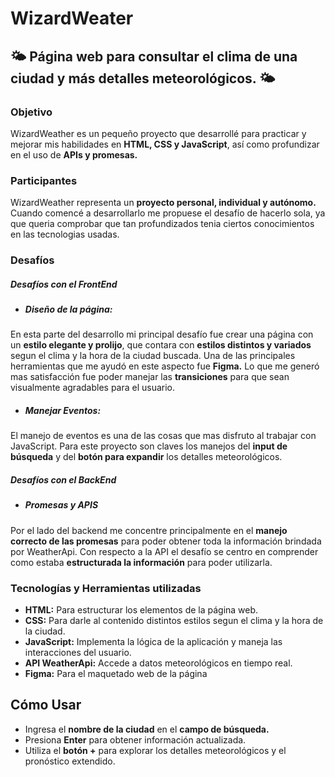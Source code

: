 # WizardWeater

## 🌤️ Página web para consultar el clima de una ciudad y más detalles meteorológicos. 🌤️


### Objetivo

WizardWeather es un pequeño proyecto que desarrollé para practicar y mejorar mis habilidades en **HTML, CSS y JavaScript**, así como profundizar en el uso de **APIs y promesas.**

### Participantes

WizardWeather representa un **proyecto personal, individual y autónomo.** Cuando comencé a desarrollarlo me propuese el desafío de hacerlo sola, ya que queria comprobar que tan profundizados tenia ciertos conocimientos en las tecnologias usadas.

### Desafíos 

##### Desafíos con el FrontEnd

- ##### Diseño de la página:
En esta parte del desarrollo mi principal desafío fue crear una página con un **estilo elegante y prolijo**, que contara con **estilos distintos y variados** segun el clima y la hora de la ciudad buscada. Una de las principales herramientas que me ayudó en este aspecto fue **Figma.**
Lo que me generó mas satisfacción fue poder manejar las **transiciones** para que sean visualmente agradables para el usuario.

- ##### Manejar Eventos:
El manejo de eventos es una de las cosas que mas disfruto al trabajar con JavaScript. Para este proyecto son claves los manejos del **input de búsqueda** y del **botón para expandir** los detalles meteorológicos. 

##### Desafíos con el BackEnd

- ##### Promesas y APIS
Por el lado del backend me concentre principalmente en el **manejo correcto de las promesas** para poder obtener toda la información brindada por WeatherApi.
Con respecto a la API el desafío se centro en comprender como estaba **estructurada la información** para poder utilizarla.

### Tecnologías y Herramientas utilizadas

- **HTML:** Para estructurar los elementos de la página web.
- **CSS:** Para darle al contenido distintos estilos segun el clima y la hora de la ciudad.
- **JavaScript:** Implementa la lógica de la aplicación y maneja las interacciones del usuario.
- **API WeatherApi:** Accede a datos meteorológicos en tiempo real.
- **Figma:** Para el maquetado web de la página

## Cómo Usar
- Ingresa el **nombre de la ciudad** en el **campo de búsqueda.**
- Presiona **Enter** para obtener información actualizada.
- Utiliza el **botón +** para explorar los detalles meteorológicos y el pronóstico extendido.



